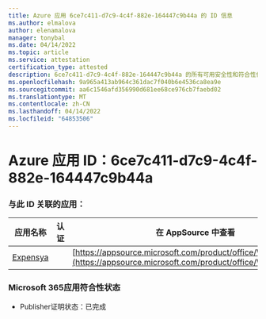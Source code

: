 ```yaml
---
title: Azure 应用 6ce7c411-d7c9-4c4f-882e-164447c9b44a 的 ID 信息
ms.author: elmalova
author: elenamalova
manager: tonybal
ms.date: 04/14/2022
ms.topic: article
ms.service: attestation
certification_type: attested
description: 6ce7c411-d7c9-4c4f-882e-164447c9b44a 的所有可用安全性和符合性信息。
ms.openlocfilehash: 9a965a413ab964c361dac7f040b6e4536ca8ea9e
ms.sourcegitcommit: aa6c1546afd356990d681ee68ce976cb7faebd02
ms.translationtype: MT
ms.contentlocale: zh-CN
ms.lasthandoff: 04/14/2022
ms.locfileid: "64853506"
---
```

# <a name="azure-app-id-6ce7c411-d7c9-4c4f-882e-164447c9b44a"></a>Azure 应用 ID：6ce7c411-d7c9-4c4f-882e-164447c9b44a


### <a name="apps-associated-with-this-id"></a>与此 ID 关联的应用：
| **应用名称** | **认证** | **在 AppSource 中查看** |
|--------------|---------------|-----------------------|
| [Expensya](../forward/WA200003924.md) |  | [https://appsource.microsoft.com/product/office/WA200003924](https://appsource.microsoft.com/product/office/WA200003924) |

### <a name="microsoft-365-app-compliance-status"></a>Microsoft 365应用符合性状态
- Publisher证明状态：已完成
